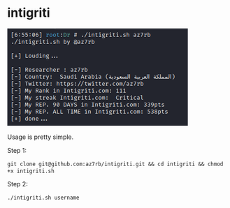 # intigriti

![alt text](https://raw.githubusercontent.com/az7rb/intigriti/main/intigriti.png)

Usage is pretty simple.

Step 1:
```
git clone git@github.com:az7rb/intigriti.git && cd intigriti && chmod +x intigriti.sh
```
Step 2:
```
./intigriti.sh username
```
